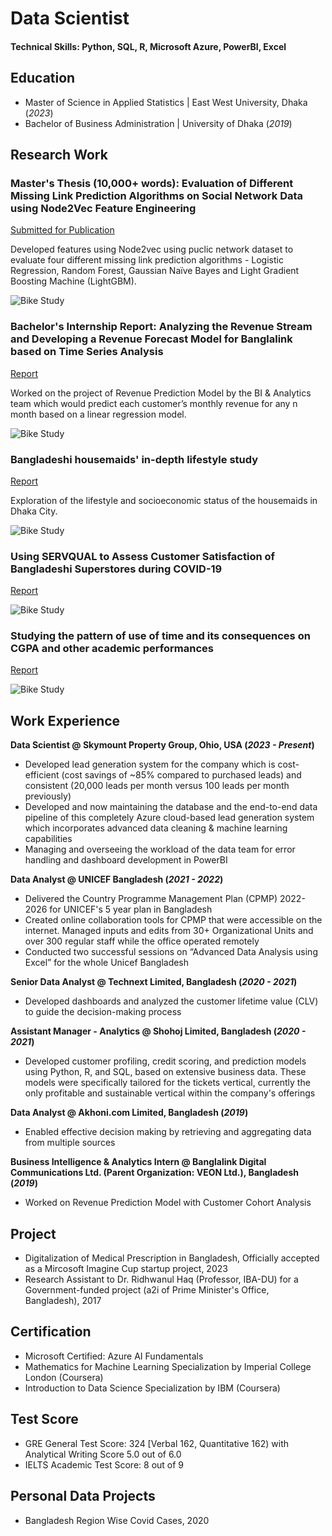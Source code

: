 # Data Scientist

#### Technical Skills: Python, SQL, R, Microsoft Azure, PowerBI, Excel

## Education
- Master of Science in Applied Statistics | East West University, Dhaka (_2023_)								       		
- Bachelor of Business Administration	| University of Dhaka (_2019_)

## Research Work
### Master's Thesis (10,000+ words): Evaluation of Different Missing Link Prediction Algorithms on Social Network Data using Node2Vec Feature Engineering
[Submitted for Publication](https://www.mdpi.com/1424-8220/22/8/3048)

Developed features using Node2vec using puclic network dataset to evaluate four different missing link prediction algorithms - Logistic Regression, Random Forest, Gaussian Naïve Bayes and Light Gradient Boosting Machine (LightGBM).

![Bike Study](/assets/img/bike_study.jpeg)

### Bachelor's Internship Report: Analyzing the Revenue Stream and Developing a Revenue Forecast Model for Banglalink based on Time Series Analysis
[Report](https://www.mdpi.com/1424-8220/22/11/4240)

Worked on the project of Revenue Prediction Model by the BI & Analytics team which would predict each customer’s monthly revenue for any n month based on a linear regression model.

![Bike Study](/assets/img/bike_study.jpeg)

### Bangladeshi housemaids' in-depth lifestyle study
[Report](https://www.mdpi.com/1424-8220/22/11/4240)

Exploration of the lifestyle and socioeconomic status of the housemaids in Dhaka City.

![Bike Study](/assets/img/bike_study.jpeg)

### Using SERVQUAL to Assess Customer Satisfaction of Bangladeshi Superstores during COVID-19
[Report](https://www.mdpi.com/1424-8220/22/11/4240)

![Bike Study](/assets/img/bike_study.jpeg)

### Studying the pattern of use of time and its consequences on CGPA and other academic performances
[Report](https://www.mdpi.com/1424-8220/22/11/4240)

![Bike Study](/assets/img/bike_study.jpeg)

## Work Experience
**Data Scientist @ Skymount Property Group, Ohio, USA (_2023 - Present_)**
- Developed lead generation system for the company which is cost-efficient (cost savings of ~85% compared to purchased leads) and consistent (20,000 leads per month versus 100 leads per month previously)
- Developed and now maintaining the database and the end-to-end data pipeline of this completely Azure cloud-based lead generation system which incorporates advanced data cleaning & machine learning capabilities
- Managing and overseeing the workload of the data team for error handling and dashboard development in PowerBI

**Data Analyst @ UNICEF Bangladesh (_2021 - 2022_)**
- Delivered the Country Programme Management Plan (CPMP) 2022-2026 for UNICEF's 5 year plan in Bangladesh
- Created online collaboration tools for CPMP that were accessible on the internet. Managed inputs and edits from 30+ Organizational Units and over 300 regular staff while the office operated remotely
- Conducted two successful sessions on “Advanced Data Analysis using Excel” for the whole Unicef Bangladesh

**Senior Data Analyst @ Technext Limited, Bangladesh (_2020 - 2021_)**
- Developed dashboards and analyzed the customer lifetime value (CLV) to guide the decision-making process

**Assistant Manager - Analytics @ Shohoj Limited, Bangladesh (_2020 - 2021_)**
- Developed customer profiling, credit scoring, and prediction models using Python, R, and SQL, based on extensive business data. These models were specifically tailored for the tickets vertical, currently the only profitable and sustainable vertical within the company's offerings

**Data Analyst @ Akhoni.com Limited, Bangladesh (_2019_)**
- Enabled effective decision making by retrieving and aggregating data from multiple sources

**Business Intelligence & Analytics Intern @ Banglalink Digital Communications Ltd. (Parent Organization: VEON Ltd.), Bangladesh (_2019_)**
- Worked on Revenue Prediction Model with Customer Cohort Analysis

## Project
- Digitalization of Medical Prescription in Bangladesh, Officially accepted as a Mircosoft Imagine Cup startup project, 2023
- Research Assistant to Dr. Ridhwanul Haq (Professor, IBA-DU) for a Government-funded project (a2i of Prime Minister's Office, Bangladesh), 2017

## Certification
- Microsoft Certified: Azure AI Fundamentals
- Mathematics for Machine Learning Specialization by Imperial College London (Coursera)
- Introduction to Data Science Specialization by IBM (Coursera)

## Test Score
- GRE General Test Score: 324 [Verbal 162, Quantitative 162) with Analytical Writing Score 5.0 out of 6.0
- IELTS Academic Test Score: 8 out of 9

## Personal Data Projects
- Bangladesh Region Wise Covid Cases, 2020
